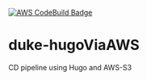 [![AWS CodeBuild Badge](https://codebuild.ap-southeast-2.amazonaws.com/badges?uuid=eyJlbmNyeXB0ZWREYXRhIjoiRG5TS215OXFFV1ZHejRUdlI1OWZGSStTMkxTVVgzS3lQV2xsWE9BNU5RL21mdUk0eE40ZDlzRnFUYm1NeGF6SVkzamxFMC9kOWwyZUxBYjlaY2k5OUhrPSIsIml2UGFyYW1ldGVyU3BlYyI6IjYyYTMyeHljV09zRmNYMGQiLCJtYXRlcmlhbFNldFNlcmlhbCI6MX0%3D&branch=main)](LINK_TO_YOUR_CODEBUILD_PROJECT)


# duke-hugoViaAWS
CD pipeline using Hugo and AWS-S3 
